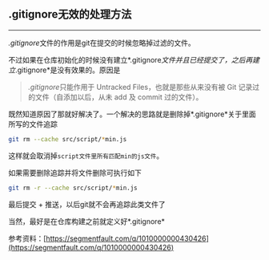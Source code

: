 ## .gitignore无效的处理方法

------

*.gitignore*文件的作用是git在提交的时候忽略掉过滤的文件。

不过如果在仓库初始化的时候没有建立*.gitignore*文件并且已经提交了，之后再建立*.gitignore*是没有效果的。原因是
> *.gitignore*只能作用于 Untracked Files，也就是那些从来没有被 Git 记录过的文件（自添加以后，从未 add 及 commit 过的文件）。

既然知道原因了那就好解决了。一个解决的思路就是删除掉*.gitignore*关于里面所写的文件追踪

```bash
git rm --cache src/script/*min.js
```

这样就会取消掉`script文件里所有匹配min的js文件`。

如果需要删除追踪并将文件删除可执行如下

```bash
git rm -r --cache src/script/*min.js
```

最后提交 + 推送，以后git就不会再追踪此类文件了

当然，最好是在仓库构建之前就定义好*.gitignore*

参考资料：[https://segmentfault.com/q/1010000000430426](https://segmentfault.com/q/1010000000430426)